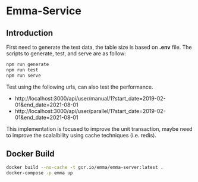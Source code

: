 # Emma-Service

## Introduction
First need to generate the test data, the table size is based on **.env** file.
The scripts to generate, test, and serve are as follow:

```bash
npm run generate
npm run test
npm run serve
```

Test using the following urls, can also test the performance.

- http://localhost:3000/api/user/manual/1?start_date=2019-02-01&end_date=2021-08-01
- http://localhost:3000/api/user/parallel/1?start_date=2019-02-01&end_date=2021-08-01

This implementation is focused to improve the unit transaction, maybe need to improve the scalalbility using cache techniques (i.e. redis).

## Docker Build

```bash
docker build --no-cache -t gcr.io/emma/emma-server:latest .
docker-compose -p emma up
```

